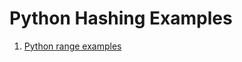 # Python Hashing Examples

1. [Python range examples](https://howtodoinjava.com/python/python-basics/python-range/)

